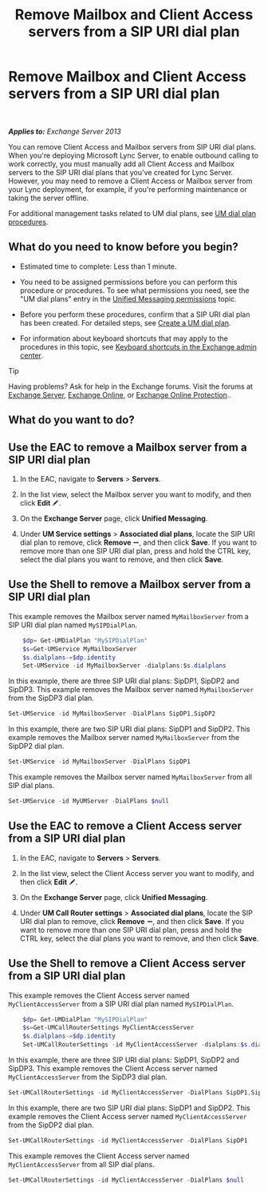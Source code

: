 ﻿---
title: 'Remove Mailbox and Client Access servers from a SIP URI dial plan'
TOCTitle: Remove Mailbox and Client Access servers from a SIP URI dial plan
ms:assetid: 367441e1-1a0f-42c8-9fa8-8abe80b3d015
ms:mtpsurl: https://technet.microsoft.com/en-us/library/Aa997238(v=EXCHG.150)
ms:contentKeyID: 53401614
ms.date: 12/09/2016
mtps_version: v=EXCHG.150
---

# Remove Mailbox and Client Access servers from a SIP URI dial plan

 

_**Applies to:** Exchange Server 2013_


You can remove Client Access and Mailbox servers from SIP URI dial plans. When you're deploying Microsoft Lync Server, to enable outbound calling to work correctly, you must manually add all Client Access and Mailbox servers to the SIP URI dial plans that you've created for Lync Server. However, you may need to remove a Client Access or Mailbox server from your Lync deployment, for example, if you're performing maintenance or taking the server offline.

For additional management tasks related to UM dial plans, see [UM dial plan procedures](um-dial-plan-procedures-exchange-2013-help.md).

## What do you need to know before you begin?

  - Estimated time to complete: Less than 1 minute.

  - You need to be assigned permissions before you can perform this procedure or procedures. To see what permissions you need, see the "UM dial plans" entry in the [Unified Messaging permissions](unified-messaging-permissions-exchange-2013-help.md) topic.

  - Before you perform these procedures, confirm that a SIP URI dial plan has been created. For detailed steps, see [Create a UM dial plan](https://docs.microsoft.com/en-us/exchange/voice-mail-unified-messaging/connect-voice-mail-system/create-um-dial-plan).

  - For information about keyboard shortcuts that may apply to the procedures in this topic, see [Keyboard shortcuts in the Exchange admin center](keyboard-shortcuts-in-the-exchange-admin-center-2013-help.md).


> [!TIP]
> Having problems? Ask for help in the Exchange forums. Visit the forums at <A href="https://go.microsoft.com/fwlink/p/?linkid=60612">Exchange Server</A>, <A href="https://go.microsoft.com/fwlink/p/?linkid=267542">Exchange Online</A>, or <A href="https://go.microsoft.com/fwlink/p/?linkid=285351">Exchange Online Protection</A>..



## What do you want to do?

## Use the EAC to remove a Mailbox server from a SIP URI dial plan

1.  In the EAC, navigate to **Servers** \> **Servers**.

2.  In the list view, select the Mailbox server you want to modify, and then click **Edit** ![Edit icon](images/JJ218640.6f53ccb2-1f13-4c02-bea0-30690e6ea71d(EXCHG.150).gif "Edit icon").

3.  On the **Exchange Server** page, click **Unified Messaging**.

4.  Under **UM Service settings** \> **Associated dial plans**, locate the SIP URI dial plan to remove, click **Remove** ![Remove icon](images/Dd362328.479b6ced-8d64-4277-a725-f17fea202b28(EXCHG.150).gif "Remove icon"), and then click **Save**. If you want to remove more than one SIP URI dial plan, press and hold the CTRL key, select the dial plans you want to remove, and then click **Save**.

## Use the Shell to remove a Mailbox server from a SIP URI dial plan

This example removes the Mailbox server named `MyMailboxServer` from a SIP URI dial plan named `MySIPDialPlan`.

```powershell
    $dp= Get-UMDialPlan "MySIPDialPlan"
    $s=Get-UMService MyMailboxServer
    $s.dialplans-=$dp.identity
    Set-UMService -id MyMailboxServer -dialplans:$s.dialplans
```

In this example, there are three SIP URI dial plans: SipDP1, SipDP2 and SipDP3. This example removes the Mailbox server named `MyMailboxServer` from the SipDP3 dial plan.

```powershell
Set-UMService -id MyMailboxServer -DialPlans SipDP1,SipDP2
```

In this example, there are two SIP URI dial plans: SipDP1 and SipDP2. This example removes the Mailbox server named `MyMailboxServer` from the SipDP2 dial plan.

```powershell
Set-UMService -id MyMailboxServer -DialPlans SipDP1
```

This example removes the Mailbox server named `MyMailboxServer` from all SIP dial plans.

```powershell
Set-UMService -id MyUMServer -DialPlans $null
```

## Use the EAC to remove a Client Access server from a SIP URI dial plan

1.  In the EAC, navigate to **Servers** \> **Servers**.

2.  In the list view, select the Client Access server you want to modify, and then click **Edit** ![Edit icon](images/JJ218640.6f53ccb2-1f13-4c02-bea0-30690e6ea71d(EXCHG.150).gif "Edit icon").

3.  On the **Exchange Server** page, click **Unified Messaging**.

4.  Under **UM Call Router settings** \> **Associated dial plans**, locate the SIP URI dial plan to remove, click **Remove** ![Remove icon](images/Dd362328.479b6ced-8d64-4277-a725-f17fea202b28(EXCHG.150).gif "Remove icon"), and then click **Save**. If you want to remove more than one SIP URI dial plan, press and hold the CTRL key, select the dial plans you want to remove, and then click **Save**.

## Use the Shell to remove a Client Access server from a SIP URI dial plan

This example removes the Client Access server named `MyClientAccessServer` from a SIP URI dial plan named `MySIPDialPlan`.

```powershell
    $dp= Get-UMDialPlan "MySIPDialPlan"
    $s=Get-UMCallRouterSettings MyClientAccessServer
    $s.dialplans-=$dp.identity
    Set-UMCallRouterSettings -id MyClientAccessServer -dialplans:$s.dialplans
```

In this example, there are three SIP URI dial plans: SipDP1, SipDP2 and SipDP3. This example removes the Client Access server named `MyClientAccessServer` from the SipDP3 dial plan.

```powershell
Set-UMCallRouterSettings -id MyClientAccessServer -DialPlans SipDP1,SipDP2
```

In this example, there are two SIP URI dial plans: SipDP1 and SipDP2. This example removes the Client Access server named `MyClientAccessServer` from the SipDP2 dial plan.

```powershell
Set-UMCallRouterSettings -id MyClientAccessServer -DialPlans SipDP1
```

This example removes the Client Access server named `MyClientAccessServer` from all SIP dial plans.

```powershell
Set-UMCallRouterSettings -id MyClientAccessServer -DialPlans $null
```

